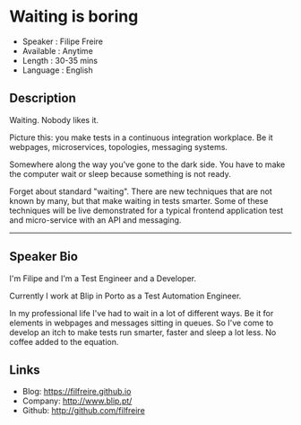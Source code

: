 Waiting is boring
========================

* Speaker   : Filipe Freire
* Available : Anytime
* Length    : 30-35 mins
* Language  : English

Description
-----------

Waiting. Nobody likes it.

Picture this: you make tests in a continuous integration workplace. Be it webpages, microservices, topologies, messaging systems.

Somewhere along the way you've gone to the dark side. You have to make the computer wait or sleep because something is not ready.

Forget about standard "waiting". There are new techniques that are not known by many, but that make waiting in tests smarter. Some of these techniques will be live demonstrated for a typical frontend application test and micro-service with an API and messaging.

---------------

Speaker Bio
-----------

I'm Filipe and I'm a Test Engineer and a Developer.

Currently I work at Blip in Porto as a Test Automation Engineer.

In my professional life I've had to wait in a lot of different ways. Be it for elements in webpages and messages sitting in queues. So I've come to develop an itch to make tests run smarter, faster and sleep a lot less. No coffee added to the equation.

Links
-----

* Blog: https://filfreire.github.io
* Company: http://www.blip.pt/
* Github: http://github.com/filfreire
